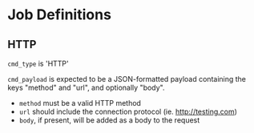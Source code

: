 # Job Definitions

## HTTP
`cmd_type` is 'HTTP'

`cmd_payload` is expected to be a JSON-formatted payload containing the keys "method" and "url", and optionally "body".

- `method` must be a valid HTTP method
- `url` should include the connection protocol (ie. http://testing.com)
- `body`, if present, will be added as a body to the request

